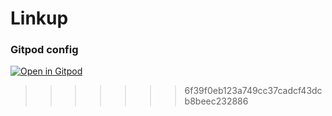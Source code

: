 # Linkup

### Gitpod config

[![Open in Gitpod](https://gitpod.io/button/open-in-gitpod.svg)](https://gitpod.io/#https://github.com/john9384/linkup-frontend)

> > > > > > > 6f39f0eb123a749cc37cadcf43dcb8beec232886
